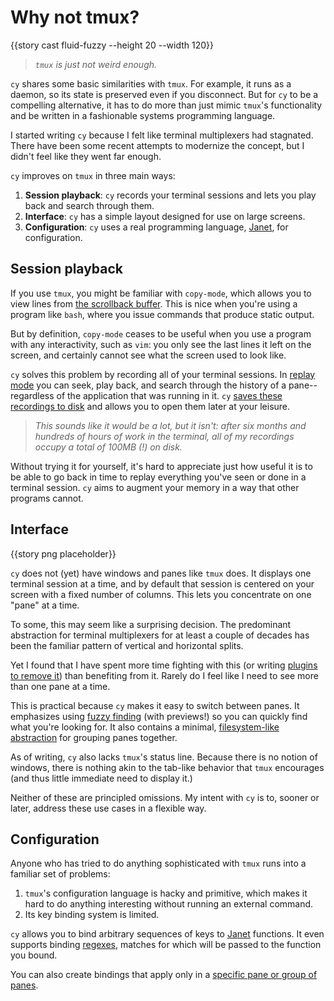 # Why not tmux?

{{story cast fluid-fuzzy --height 20 --width 120}}

> _`tmux` is just not weird enough._

`cy` shares some basic similarities with `tmux`. For example, it runs as a daemon, so its state is preserved even if you disconnect. But for `cy` to be a compelling alternative, it has to do more than just mimic `tmux`'s functionality and be written in a fashionable systems programming language.

I started writing `cy` because I felt like terminal multiplexers had stagnated. There have been some recent attempts to modernize the concept, but I didn't feel like they went far enough.

`cy` improves on `tmux` in three main ways:

1. **Session playback**: `cy` records your terminal sessions and lets you play back and search through them.
1. **Interface**: `cy` has a simple layout designed for use on large screens.
1. **Configuration**: `cy` uses a real programming language, [Janet](https://janet-lang.org/), for configuration.

## Session playback

If you use `tmux`, you might be familiar with `copy-mode`, which allows you to view lines from [the scrollback buffer](https://unix.stackexchange.com/q/145050). This is nice when you're using a program like `bash`, where you issue commands that produce static output.

But by definition, `copy-mode` ceases to be useful when you use a program with any interactivity, such as `vim`: you only see the last lines it left on the screen, and certainly cannot see what the screen used to look like.

`cy` solves this problem by recording all of your terminal sessions. In [replay mode](./replay-mode.md) you can seek, play back, and search through the history of a pane--regardless of the application that was running in it. `cy` [saves these recordings to disk](replay-mode.md#recording-terminal-sessions-to-disk) and allows you to open them later at your leisure.

> _This sounds like it would be a lot, but it isn't: after six months and hundreds of hours of work in the terminal, all of my recordings occupy a total of 100MB (!) on disk._

Without trying it for yourself, it's hard to appreciate just how useful it is to be able to go back in time to replay everything you've seen or done in a terminal session. `cy` aims to augment your memory in a way that other programs cannot.

## Interface

{{story png placeholder}}

`cy` does not (yet) have windows and panes like `tmux` does. It displays one terminal session at a time, and by default that session is centered on your screen with a fixed number of columns. This lets you concentrate on one "pane" at a time.

To some, this may seem like a surprising decision. The predominant abstraction for terminal multiplexers for at least a couple of decades has been the familiar pattern of vertical and horizontal splits.

Yet I found that I have spent more time fighting with this (or writing [plugins to remove it](https://github.com/cfoust/tmux-oakthree)) than benefiting from it. Rarely do I feel like I need to see more than one pane at a time.

This is practical because `cy` makes it easy to switch between panes. It emphasizes using [fuzzy finding](./fuzzy-finding.md) (with previews!) so you can quickly find what you're looking for. It also contains a minimal, [filesystem-like abstraction](./groups-and-panes.md) for grouping panes together.

As of writing, `cy` also lacks `tmux`'s status line. Because there is no notion of windows, there is nothing akin to the tab-like behavior that `tmux` encourages (and thus little immediate need to display it.)

Neither of these are principled omissions. My intent with `cy` is to, sooner or later, address these use cases in a flexible way.

## Configuration

Anyone who has tried to do anything sophisticated with `tmux` runs into a familiar set of problems:

1. `tmux`'s configuration language is hacky and primitive, which makes it hard to do anything interesting without running an external command.
2. Its key binding system is limited.

`cy` allows you to bind arbitrary sequences of keys to [Janet](https://janet-lang.org/) functions. It even supports binding [regexes](./keybindings.md#regexes), matches for which will be passed to the function you bound.

You can also create bindings that apply only in a [specific pane or group of panes](./groups-and-panes.md#groups).
